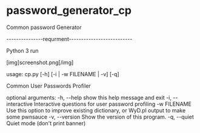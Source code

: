 # password_generator_cp
Common password Generator 






---------------requrment--------------------------

Python 3 run


[img]screenshot.png[/img]











usage: cp.py [-h] [-i | -w FILENAME | -v] [-q]

Common User Passwords Profiler

optional arguments:
  -h, --help         show this help message and exit
  -i, --interactive  Interactive questions for user password profiling
  -w FILENAME        Use this option to improve existing dictionary, or WyD.pl
                     output to make some pwnsauce
  -v, --version      Show the version of this program.
  -q, --quiet        Quiet mode (don't print banner)





